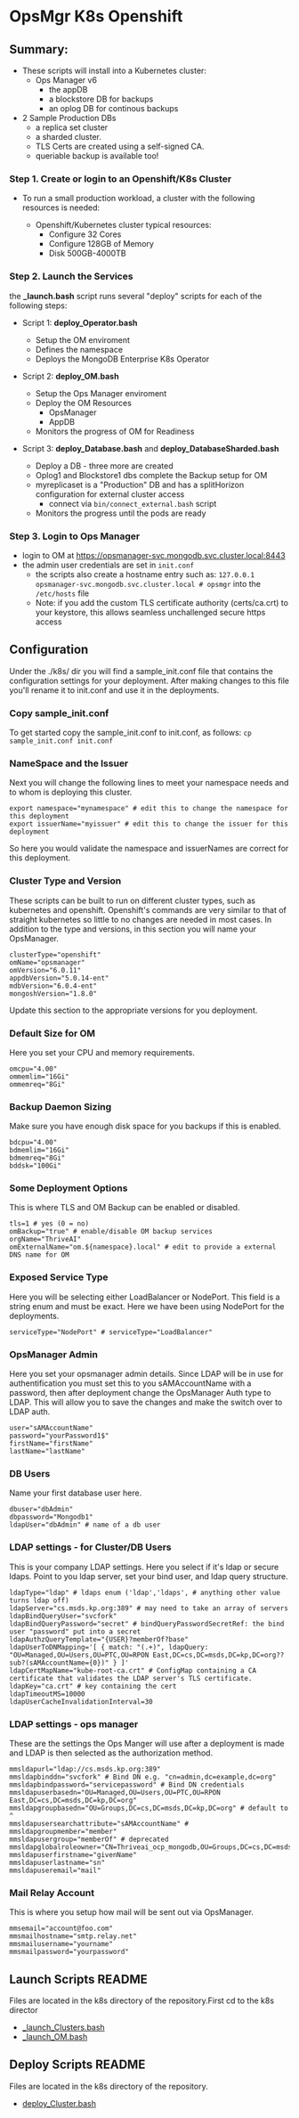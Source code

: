 # OpsMgr K8s Openshift

## Summary:

- These scripts will install into a Kubernetes cluster:
  * Ops Manager v6
    * the appDB
    * a blockstore DB for backups
    * an oplog DB for continous backups
- 2 Sample Production DBs
  * a replica set cluster
  * a sharded cluster.
  * TLS Certs are created using a self-signed CA.
  * queriable backup is available too!

### Step 1. Create or login to an Openshift/K8s Cluster

- To run a small production workload, a cluster with the following resources is needed:

  * Openshift/Kubernetes cluster typical resources:
    * Configure 32 Cores
    * Configure 128GB of Memory
    * Disk 500GB-4000TB

### Step 2. Launch the Services

the **_launch.bash** script runs several "deploy" scripts for each of the following steps:

- Script 1: **deploy_Operator.bash**

  - Setup the OM enviroment
  - Defines the namespace
  - Deploys the MongoDB Enterprise K8s Operator
- Script 2: **deploy_OM.bash**

  - Setup the Ops Manager enviroment
  - Deploy the OM Resources
    - OpsManager
    - AppDB
  - Monitors the progress of OM for Readiness
- Script 3: **deploy_Database.bash** and **deploy_DatabaseSharded.bash**

  - Deploy a DB - three more are created
  - Oplog1 and Blockstore1 dbs complete the Backup setup for OM
  - myreplicaset is a "Production" DB and has a splitHorizon configuration for external cluster access
    - connect via ``bin/connect_external.bash`` script
  - Monitors the progress until the pods are ready

### Step 3. Login to Ops Manager

- login to OM at https://opsmanager-svc.mongodb.svc.cluster.local:8443
- the admin user credentials are set in ``init.conf``
  - the scripts also create a hostname entry such as:
    ``127.0.0.1       opsmanager-svc.mongodb.svc.cluster.local # opsmgr``
    into the ``/etc/hosts`` file
  - Note: if you add the custom TLS certificate authority (certs/ca.crt) to your keystore, this allows seamless unchallenged secure https access

## Configuration

Under the ./k8s/ dir you will find a sample_init.conf file that contains the configuration settings for your deployment.  After making changes to this file you'll rename it to init.conf and use it in the deployments.

### Copy sample_init.conf

To get started copy the sample_init.conf to init.conf, as follows:
`cp sample_init.conf init.conf`

### NameSpace and the Issuer

Next you will change the following lines to meet your namespace needs and to whom is deploying this cluster.

```
export namespace="mynamespace" # edit this to change the namespace for this deployment
export issuerName="myissuer" # edit this to change the issuer for this deployment
```

So here you would validate the namespace and issuerNames are correct for this deployment.

### Cluster Type and Version

These scripts can be built to run on different cluster types, such as kubernetes and openshift.  Openshift's commands are very similar to that of straight kubernetes so little to no changes are needed in most cases.  In addition to the type and versions, in this section you will name your OpsManager.

```
clusterType="openshift" 
omName="opsmanager"
omVersion="6.0.11"
appdbVersion="5.0.14-ent"
mdbVersion="6.0.4-ent"
mongoshVersion="1.8.0"
```

Update this section to the appropriate versions for you deployment.

### Default Size for OM

Here you set your CPU and memory requirements.

```
omcpu="4.00"
ommemlim="16Gi"
ommemreq="8Gi"
```

### Backup Daemon Sizing

Make sure you have enough disk space for you backups if this is enabled.

```
bdcpu="4.00"
bdmemlim="16Gi"
bdmemreq="8Gi"
bddsk="100Gi"
```

### Some Deployment Options

This is where TLS and OM Backup can be enabled or disabled.

```
tls=1 # yes (0 = no)
omBackup="true" # enable/disable OM backup services
orgName="ThriveAI"
omExternalName="om.${namespace}.local" # edit to provide a external DNS name for OM
```

### Exposed Service Type

Here you will be selecting either LoadBalancer or NodePort.  This field is a string enum and must be exact.  Here we have been using NodePort for the deployments.

```
serviceType="NodePort" # serviceType="LoadBalancer"
```

### OpsManager Admin

Here you set your opsmanager admin details.  Since LDAP will be in use for authentification you must set this to you sAMAccountName with a password, then after deployment change the OpsManager Auth type to LDAP.  This will allow you to save the changes and make the switch over to LDAP auth.

```
user="sAMAccountName"
password="yourPassword1$"
firstName="firstName"
lastName="lastName"
```

### DB Users

Name your first database user here.

```
dbuser="dbAdmin"
dbpassword="Mongodb1"
ldapUser="dbAdmin" # name of a db user
```

### LDAP settings - for Cluster/DB Users

This is your company LDAP settings.  Here you select if it's ldap or secure ldaps.  Point to you ldap server, set your bind user, and ldap query structure.

```
ldapType="ldap" # ldaps enum ('ldap','ldaps', # anything other value turns ldap off)
ldapServer="cs.msds.kp.org:389" # may need to take an array of servers
ldapBindQueryUser="svcfork"
ldapBindQueryPassword="secret" # bindQueryPasswordSecretRef: the bind user "password" put into a secret
ldapAuthzQueryTemplate="{USER}?memberOf?base"
ldapUserToDNMapping='[ { match: "(.+)", ldapQuery: "OU=Managed,OU=Users,OU=PTC,OU=RPON East,DC=cs,DC=msds,DC=kp,DC=org??sub?(sAMAccountName={0})" } ]'
ldapCertMapName="kube-root-ca.crt" # ConfigMap containing a CA certificate that validates the LDAP server's TLS certificate.
ldapKey="ca.crt" # key containing the cert
ldapTimeoutMS=10000
ldapUserCacheInvalidationInterval=30
```

### LDAP settings - ops manager

These are the settings the Ops Manger will use after a deployment is made and LDAP is then selected as the authorization method.

```
mmsldapurl="ldap://cs.msds.kp.org:389"
mmsldapbinddn="svcfork" # Bind DN e.g. "cn=admin,dc=example,dc=org"
mmsldapbindpassword="servicepassword" # Bind DN credentials
mmsldapuserbasedn="OU=Managed,OU=Users,OU=PTC,OU=RPON East,DC=cs,DC=msds,DC=kp,DC=org"
mmsldapgroupbasedn="OU=Groups,DC=cs,DC=msds,DC=kp,DC=org" # default to ^
mmsldapusersearchattribute="sAMAccountName" #
mmsldapgroupmember="member"
mmsldapusergroup="memberOf" # deprecated
mmsldapglobalroleowner="CN=Thriveai_ocp_mongodb,OU=Groups,DC=cs,DC=msds,DC=kp,DC=org"
mmsldapuserfirstname="givenName"
mmsldapuserlastname="sn"
mmsldapuseremail="mail"
```

### Mail Relay Account

This is where you setup how mail will be sent out via OpsManager.

```
mmsemail="account@foo.com"
mmsmailhostname="smtp.relay.net"
mmsmailusername="yourname"
mmsmailpassword="yourpassword"
```

## Launch Scripts README

Files are located in the k8s directory of the repository.First cd to the k8s director

* [_launch_Clusters.bash](https://github.com/mongodb-Rock/OpsMgr-in-Kubernetes-and-Docker/blob/master/scripts_launch_Clusters.md)
* [_launch_OM.bash](https://github.com/mongodb-Rock/OpsMgr-in-Kubernetes-and-Docker/blob/master/scripts_launch_OM.md)

## Deploy Scripts README

Files are located in the k8s directory of the repository.

* [deploy_Cluster.bash]()
